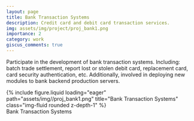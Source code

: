 ```yaml
---
layout: page
title: Bank Transaction Systems
description: Credit card and debit card transaction services.
img: assets/img/project/proj_bank1.png
importance: 2
category: work
giscus_comments: true
---
```


Participate in the development of bank transaction systems. Including: batch trade settlement, report
lost or stolen debit card, replacement card, card security authentication, etc. Additionally, involved in
deploying new modules to bank backend production servers.


<div class="row">
    <div class="col-sm mt-3 mt-md-0">
        {% include figure.liquid loading="eager" path="assets/img//proj_bank1.png" title="Bank Transaction Systems" class="img-fluid rounded z-depth-1" %}
    </div>
</div>
<div class="caption">
    Bank Transaction Systems
</div>
